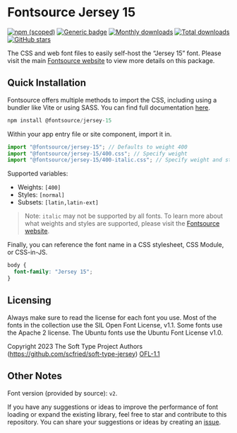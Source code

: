 # Fontsource Jersey 15

[![npm (scoped)](https://img.shields.io/npm/v/@fontsource/jersey-15?color=brightgreen)](https://www.npmjs.com/package/@fontsource/jersey-15) [![Generic badge](https://img.shields.io/badge/fontsource-passing-brightgreen)](https://github.com/fontsource/fontsource) [![Monthly downloads](https://badgen.net/npm/dm/@fontsource/jersey-15)](https://github.com/fontsource/fontsource) [![Total downloads](https://badgen.net/npm/dt/@fontsource/jersey-15)](https://github.com/fontsource/fontsource) [![GitHub stars](https://img.shields.io/github/stars/fontsource/fontsource.svg?style=social&label=Star)](https://github.com/fontsource/fontsource/stargazers)

The CSS and web font files to easily self-host the “Jersey 15” font. Please visit the main [Fontsource website](https://fontsource.org/fonts/jersey-15) to view more details on this package.

## Quick Installation

Fontsource offers multiple methods to import the CSS, including using a bundler like Vite or using SASS. You can find full documentation [here](https://fontsource.org/docs/getting-started/introduction).

```javascript
npm install @fontsource/jersey-15
```

Within your app entry file or site component, import it in.

```javascript
import "@fontsource/jersey-15"; // Defaults to weight 400
import "@fontsource/jersey-15/400.css"; // Specify weight
import "@fontsource/jersey-15/400-italic.css"; // Specify weight and style
```

Supported variables:
- Weights: `[400]`
- Styles: `[normal]`
- Subsets: `[latin,latin-ext]`

> Note: `italic` may not be supported by all fonts. To learn more about what weights and styles are supported, please visit the [Fontsource website](https://fontsource.org/fonts/jersey-15).

Finally, you can reference the font name in a CSS stylesheet, CSS Module, or CSS-in-JS.

```css
body {
  font-family: "Jersey 15";
}
```

## Licensing
Always make sure to read the license for each font you use. Most of the fonts in the collection use the SIL Open Font License, v1.1. Some fonts use the Apache 2 license. The Ubuntu fonts use the Ubuntu Font License v1.0.

Copyright 2023 The Soft Type Project Authors (https://github.com/scfried/soft-type-jersey)
[OFL-1.1](http://scripts.sil.org/OFL)

## Other Notes
Font version (provided by source): `v2`.

If you have any suggestions or ideas to improve the performance of font loading or expand the existing library, feel free to star and contribute to this repository. You can share your suggestions or ideas by creating an [issue](https://github.com/fontsource/fontsource/issues).